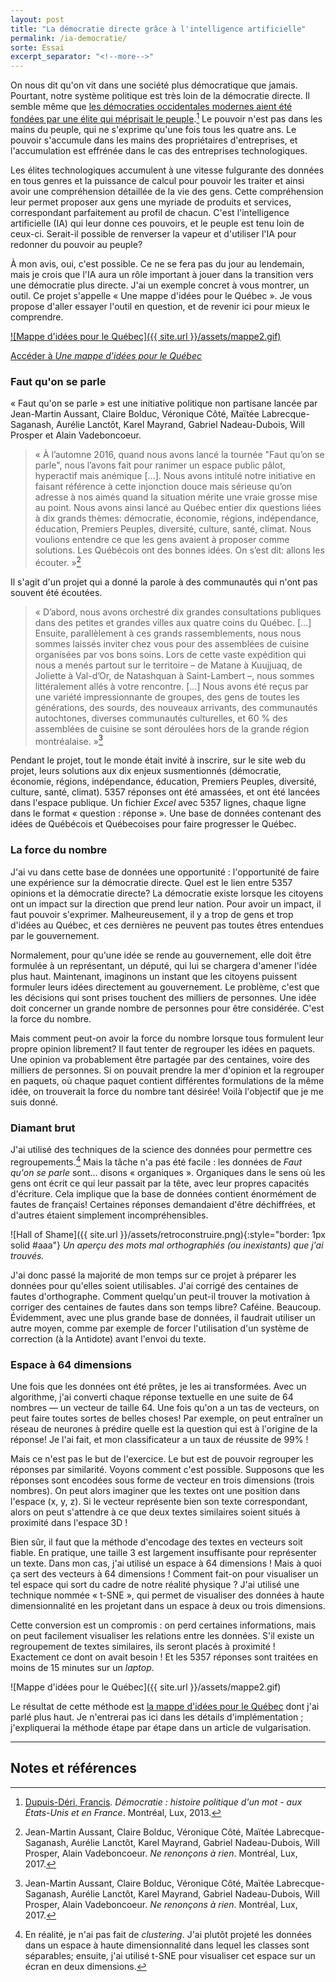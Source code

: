 ```yaml
---
layout: post
title: "La démocratie directe grâce à l'intelligence artificielle"
permalink: /ia-democratie/
sorte: Essai
excerpt_separator: "<!--more-->"
---
```


On nous dit qu'on vit dans une société plus démocratique que jamais. Pourtant, notre système politique est très loin de la démocratie directe. Il semble même que [les démocraties occidentales modernes aient été fondées par une élite qui méprisait le peuple](https://www.youtube.com/watch?v=KVW5ogGDlts).[^1] Le pouvoir n'est pas dans les mains du peuple, qui ne s'exprime qu'une fois tous les quatre ans. Le pouvoir s'accumule dans les mains des propriétaires d'entreprises, et l'accumulation est effrénée dans le cas des entreprises technologiques.

Les élites technologiques accumulent à une vitesse fulgurante des données en tous genres et la puissance de calcul pour pouvoir les traiter et ainsi avoir une compréhension détaillée de la vie des gens. Cette compréhension leur permet proposer aux gens une myriade de produits et services, correspondant parfaitement au profil de chacun. C'est l'intelligence artificielle (IA) qui leur donne ces pouvoirs, et le peuple est tenu loin de ceux-ci. Serait-il possible de renverser la vapeur et d'utiliser l'IA pour redonner du pouvoir au peuple?

<!--more-->

À mon avis, oui, c'est possible. Ce ne se fera pas du jour au lendemain, mais je crois que l'IA aura un rôle important à jouer dans la transition vers une démocratie plus directe. J'ai un exemple concret à vous montrer, un outil. Ce projet s'appelle « Une mappe d'idées pour le Québec ». Je vous propose d'aller essayer l'outil en question, et de revenir ici pour mieux le comprendre.

<a href="https://lemairecarl.github.io/fautquonseparle/mappe">
![Mappe d'idées pour le Québec]({{ site.url }}/assets/mappe2.gif)
</a>

[Accéder à _Une mappe d'idées pour le Québec_](https://lemairecarl.github.io/fautquonseparle/mappe)

### Faut qu'on se parle

« Faut qu'on se parle » est une initiative politique non partisane lancée par Jean-Martin Aussant, Claire Bolduc, Véronique Côté, Maïtée Labrecque-Saganash, Aurélie Lanctôt, Karel Mayrand, Gabriel Nadeau-Dubois, Will Prosper et Alain Vadeboncoeur.

>« À l’automne 2016, quand nous avons lancé la tournée "Faut qu’on se parle", nous l’avons fait pour ranimer un espace public pâlot, hyperactif mais anémique [...]. Nous avons intitulé notre initiative en faisant référence à cette injonction douce mais sérieuse qu’on adresse à nos aimés quand la situation mérite une vraie grosse mise au point. Nous avons ainsi lancé au Québec entier dix questions liées à dix grands thèmes: démocratie, économie, régions, indépendance, éducation, Premiers Peuples, diversité, culture, santé, climat. Nous voulions entendre ce que les gens avaient à proposer comme solutions. Les Québécois ont des bonnes idées. On s’est dit: allons les écouter. »[^2]

Il s'agit d'un projet qui a donné la parole à des communautés qui n'ont pas souvent été écoutées.

>« D’abord, nous avons orchestré dix grandes consultations publiques dans des petites et grandes villes aux quatre coins du Québec. [...] Ensuite, parallèlement à ces grands rassemblements, nous nous sommes laissés inviter chez vous pour des assemblées de cuisine organisées par vos bons soins. Lors de cette vaste expédition qui nous a menés partout sur le territoire – de Matane à Kuujjuaq, de Joliette à Val-d’Or, de Natashquan à Saint-Lambert –, nous sommes littéralement allés à votre rencontre. [...] Nous avons été reçus par une variété impressionnante de groupes, des gens de toutes les générations, des sourds, des nouveaux arrivants, des communautés autochtones, diverses communautés culturelles, et 60 % des assemblées de cuisine se sont déroulées hors de la grande région montréalaise. »[^2]

Pendant le projet, tout le monde était invité à inscrire, sur le site web du projet, leurs solutions aux dix enjeux susmentionnés (démocratie, économie, régions, indépendance, éducation, Premiers Peuples, diversité, culture, santé, climat). 5357 réponses ont été amassées, et ont été lancées dans l'espace publique. Un fichier _Excel_ avec 5357 lignes, chaque ligne dans le format « question : réponse ». Une base de données contenant des idées de Québécois et Québecoises pour faire progresser le Québec.

### La force du nombre

J'ai vu dans cette base de données une opportunité : l'opportunité de faire une expérience sur la démocratie directe. Quel est le lien entre 5357 opinions et la démocratie directe? La démocratie existe lorsque les citoyens ont un impact sur la direction que prend leur nation. Pour avoir un impact, il faut pouvoir s'exprimer. Malheureusement, il y a trop de gens et trop d'idées au Québec, et ces dernières ne peuvent pas toutes êtres entendues par le gouvernement.

Normalement, pour qu'une idée se rende au gouvernement, elle doit être formulée à un représentant, un député, qui lui se chargera d'amener l'idée plus haut. Maintenant, imaginons un instant que les citoyens puissent formuler leurs idées directement au gouvernement. Le problème, c'est que les décisions qui sont prises touchent des milliers de personnes. Une idée doit concerner un grande nombre de personnes pour être considérée. C'est la force du nombre.

Mais comment peut-on avoir la force du nombre lorsque tous formulent leur propre opinion librement? Il faut tenter de regrouper les idées en paquets. Une opinion va probablement être partagée par des centaines, voire des milliers de personnes. Si on pouvait prendre la mer d'opinion et la regrouper en paquets, où chaque paquet contient différentes formulations de la même idée, on trouverait la force du nombre tant désirée! Voilà l'objectif que je me suis donné.

### Diamant brut

J'ai utilisé des techniques de la science des données pour permettre ces regroupements.[^3] Mais la tâche n'a pas été facile : les données de _Faut qu'on se parle_ sont... disons « organiques ». Organiques dans le sens où les gens ont écrit ce qui leur passait par la tête, avec leur propres capacités d'écriture. Cela implique que la base de données contient énormément de fautes de français! Certaines réponses demandaient d'être déchiffrées, et d'autres étaient simplement incompréhensibles.

![Hall of Shame]({{ site.url }}/assets/retroconstruire.png){:style="border: 1px solid #aaa"}
_Un aperçu des mots mal orthographiés (ou inexistants) que j'ai trouvés._

J'ai donc passé la majorité de mon temps sur ce projet à préparer les données pour qu'elles soient utilisables. J'ai corrigé des centaines de fautes d'orthographe. Comment quelqu'un peut-il trouver la motivation à corriger des centaines de fautes dans son temps libre? Caféine. Beaucoup. Évidemment, avec une plus grande base de données, il faudrait utiliser un autre moyen, comme par exemple de forcer l'utilisation d'un système de correction (à la Antidote) avant l'envoi du texte.

### Espace à 64 dimensions

Une fois que les données ont été prêtes, je les ai transformées. Avec un algorithme, j'ai converti chaque réponse textuelle en une suite de 64 nombres — un vecteur de taille 64. Une fois qu'on a un tas de vecteurs, on peut faire toutes sortes de belles choses! Par exemple, on peut entraîner un réseau de neurones à prédire quelle est la question qui est à l'origine de la réponse! Je l'ai fait, et mon classificateur a un taux de réussite de 99% !

Mais ce n'est pas le but de l'exercice. Le but est de pouvoir regrouper les réponses par similarité. Voyons comment c'est possible. Supposons que les réponses sont encodées sous forme de vecteur en trois dimensions (trois nombres). On peut alors imaginer que les textes ont une position dans l'espace (x, y, z). Si le vecteur représente bien son texte correspondant, alors on peut s'attendre à ce que deux textes similaires soient situés à proximité dans l'espace 3D !

Bien sûr, il faut que la méthode d'encodage des textes en vecteurs soit fiable. En pratique, une taille 3 est largement insuffisante pour représenter un texte. Dans mon cas, j'ai utilisé un espace à 64 dimensions ! Mais à quoi ça sert des vecteurs à 64 dimensions ! Comment fait-on pour visualiser un tel espace qui sort du cadre de notre réalité physique ? J'ai utilisé une technique nommée « t-SNE », qui permet de visualiser des données à haute dimensionnalité en les projetant dans un espace à deux ou trois dimensions.

Cette conversion est un compromis : on perd certaines informations, mais on peut facilement visualiser les relations entre les données. S'il existe un regroupement de textes similaires, ils seront placés à proximité ! Exactement ce dont on avait besoin ! Et les 5357 réponses sont traitées en moins de 15 minutes sur un _laptop_.

![Mappe d'idées pour le Québec]({{ site.url }}/assets/mappe2.gif)

Le résultat de cette méthode est [la mappe d'idées pour le Québec](https://lemairecarl.github.io/fautquonseparle/mappe) dont j'ai parlé plus haut. Je n'entrerai pas ici dans les détails d'implémentation ; j'expliquerai la méthode étape par étape dans un article de vulgarisation.

---

## Notes et références

[^1]: [Dupuis-Déri, Francis](https://politique.uqam.ca/corps-professoral/professeurs/162-dupuis-deri-francis.html). _Démocratie : histoire politique d'un mot - aux États-Unis et en France_. Montréal, Lux, 2013.

[^2]: Jean-Martin Aussant, Claire Bolduc, Véronique Côté, Maïtée Labrecque-Saganash, Aurélie Lanctôt, Karel Mayrand, Gabriel Nadeau-Dubois, Will Prosper, Alain Vadeboncoeur. _Ne renonçons à rien_. Montréal, Lux, 2017.

[^3]: En réalité, je n'ai pas fait de _clustering_. J'ai plutôt projeté les données dans un espace à haute dimensionnalité dans lequel les classes sont séparables; ensuite, j'ai utilisé t-SNE pour visualiser cet espace sur un écran en deux dimensions.